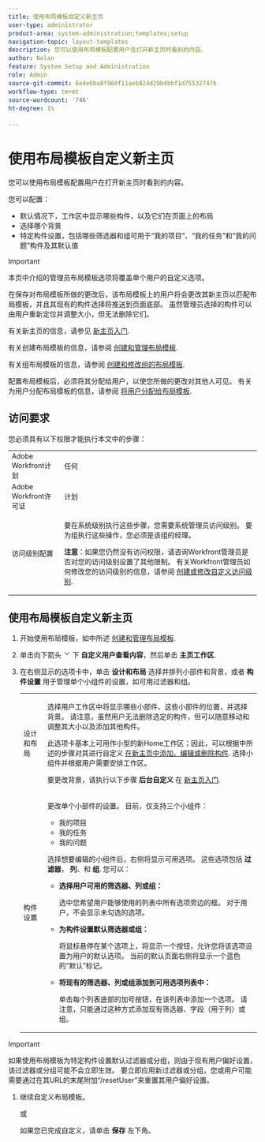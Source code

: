 ```yaml
---
title: 使用布局模板自定义新主页
user-type: administrator
product-area: system-administration;templates;setup
navigation-topic: layout-templates
description: 您可以使用布局模板配置用户在打开新主页时看到的内容。
author: Nolan
feature: System Setup and Administration
role: Admin
source-git-commit: 6e4e6ba8f960f11aeb824d29b4bbf1d75532747b
workflow-type: tm+mt
source-wordcount: '746'
ht-degree: 1%

---
```


# 使用布局模板自定义新主页

您可以使用布局模板配置用户在打开新主页时看到的内容。

您可以配置：

* 默认情况下，工作区中显示哪些构件，以及它们在页面上的布局
* 选择哪个背景
* 特定构件设置，包括哪些筛选器和组可用于“我的项目”、“我的任务”和“我的问题”构件及其默认值

>[!IMPORTANT]
>
>本页中介绍的管理员布局模板选项将覆盖单个用户的自定义选项。
>
>在保存对布局模板所做的更改后，该布局模板上的用户将会更改其新主页以匹配布局模板，并且其现有的构件选择将推送到页面底部。 虽然管理员选择的构件可以由用户重新定位并调整大小，但无法删除它们。

有关新主页的信息，请参见 [新主页入门](/help/quicksilver/workfront-basics/using-home/new-home/get-started-with-new-home.md).

有关创建布局模板的信息，请参阅 [创建和管理布局模板](../use-layout-templates/create-and-manage-layout-templates.md).

有关组布局模板的信息，请参阅 [创建和修改组的布局模板](../../../administration-and-setup/manage-groups/work-with-group-objects/create-and-modify-a-groups-layout-templates.md).

配置布局模板后，必须将其分配给用户，以使您所做的更改对其他人可见。 有关为用户分配布局模板的信息，请参阅 [将用户分配给布局模板](../use-layout-templates/assign-users-to-layout-template.md).

## 访问要求

您必须具有以下权限才能执行本文中的步骤：

<table style="table-layout:auto"> 
 <col> 
 <col> 
 <tbody> 
  <tr> 
   <td role="rowheader">Adobe Workfront计划</td> 
   <td>任何</td> 
  </tr> 
  <tr> 
   <td role="rowheader">Adobe Workfront许可证</td> 
   <td>计划</td> 
  </tr> 
  <tr> 
   <td role="rowheader">访问级别配置</td> 
   <td> <p>要在系统级别执行这些步骤，您需要系统管理员访问级别。
要为组执行这些操作，您必须是该组的经理。</p> <p><b>注意</b>：如果您仍然没有访问权限，请咨询Workfront管理员是否对您的访问级别设置了其他限制。 有关Workfront管理员如何修改您的访问级别的信息，请参阅 <a href="../../../administration-and-setup/add-users/configure-and-grant-access/create-modify-access-levels.md" class="MCXref xref">创建或修改自定义访问级别</a>.</p> </td> 
  </tr> 
 </tbody> 
</table>

## 使用布局模板自定义新主页

1. 开始使用布局模板，如中所述 [创建和管理布局模板](../../../administration-and-setup/customize-workfront/use-layout-templates/create-and-manage-layout-templates.md).

1. 单击向下箭头 ![](assets/dropdown-arrow.png) 下 **自定义用户查看内容**，然后单击 **主页工作区**.

1. 在右侧显示的选项卡中，单击 **设计和布局** 选择并排列小部件和背景，或者 **构件设置** 用于管理单个小组件的设置，如可用过滤器和组。

   <table style="table-layout:auto"> 
    <col> 
    <col> 
    <tbody> 
     <tr> 
      <td role="rowheader">设计和布局</td> 
      <td>
      <p>选择用户工作区中将显示哪些小部件、这些小部件的位置，并选择背景。 请注意，虽然用户无法删除选定的构件，但可以随意移动和调整其大小以及添加其他构件。</p>
      <p>此选项卡基本上可用作小型的新Home工作区；因此，可以根据中所述的步骤对其进行自定义 <a href="/help/quicksilver/workfront-basics/using-home/new-home/add-edit-remove-widgets-in-new-home.md" class="MCXref xref">在新主页中添加、编辑或删除构件</a>. 选择小组件并根据用户需要安排工作区。</p>
      <p>要更改背景，请执行以下步骤 <b>后台自定义</b> 在 <a href="/help/quicksilver/workfront-basics/using-home/new-home/get-started-with-new-home.md" class="MCXref xref">新主页入门</a>.</p>
      </td> 
     </tr> 
     <tr> 
      <td role="rowheader">构件设置</td> 
      <td>
      <p>更改单个小部件的设置。 目前，仅支持三个小组件：</p>
      <ul>
        <li>我的项目</li>
        <li>我的任务</li>
        <li>我的问题</li>
      </ul>
      <p>选择想要编辑的小组件后，右侧将显示可用选项。 这些选项包括 <b>过滤器</b>， <b>列</b>、和 <b>组</b>. 您可以：</p>
      <ul>
        <li><b>选择用户可用的筛选器、列或组：</b><p>选中您希望用户能够使用的列表中所有选项旁边的框。 对于用户，不会显示未勾选的选项。</li></p>
        <li><b>为构件设置默认筛选器或组：</b><p>将鼠标悬停在某个选项上，将显示一个按钮，允许您将该选项设置为用户的默认选项。 当前的默认页面右侧将显示一个蓝色的“默认”标记。</li></p>
        <li><b>将现有的筛选器、列或组添加到可用选项列表中：</b><p>单击每个列表底部的加号按钮，在该列表中添加一个选项。 请注意，只能通过这种方式添加现有筛选器、字段（用于列）或组。</li></p>
      </ul>
      </td> 
     </tr>
    </tbody> 
   </table>

>[!IMPORTANT]
>
>如果使用布局模板为特定构件设置默认过滤器或分组，则由于现有用户偏好设置，该过滤器或分组可能不会立即生效。 要立即应用新过滤器或分组，您或用户可能需要通过在其URL的末尾附加“/resetUser”来重置其用户偏好设置。

1. 继续自定义布局模板。

   或

   如果您已完成自定义，请单击 **保存** 左下角。

